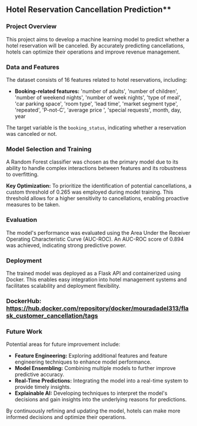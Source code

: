 ## Hotel Reservation Cancellation Prediction**

### **Project Overview**

This project aims to develop a machine learning model to predict whether a hotel reservation will be canceled. By accurately predicting cancellations, hotels can optimize their operations and improve revenue management.

### **Data and Features**

The dataset consists of 16 features related to hotel reservations, including:

* **Booking-related features:** 'number of adults', 'number of children',
       'number of weekend nights', 'number of week nights', 'type of meal',
       'car parking space', 'room type', 'lead time', 'market segment type',
       'repeated', 'P-not-C', 'average price ', 'special requests', month, day, year

The target variable is the `booking_status`, indicating whether a reservation was canceled or not.

### **Model Selection and Training**

A Random Forest classifier was chosen as the primary model due to its ability to handle complex interactions between features and its robustness to overfitting. 

**Key Optimization:**
To prioritize the identification of potential cancellations, a custom threshold of 0.265 was employed during model training. This threshold allows for a higher sensitivity to cancellations, enabling proactive measures to be taken.

### **Evaluation**

The model's performance was evaluated using the Area Under the Receiver Operating Characteristic Curve (AUC-ROC). An AUC-ROC score of 0.894 was achieved, indicating strong predictive power.

### **Deployment**

The trained model was deployed as a Flask API and containerized using Docker. This enables easy integration into hotel management systems and facilitates scalability and deployment flexibility.
### DockerHub: https://hub.docker.com/repository/docker/mouradadel313/flask_customer_cancellation/tags

### **Future Work**

Potential areas for future improvement include:

* **Feature Engineering:** Exploring additional features and feature engineering techniques to enhance model performance.
* **Model Ensembling:** Combining multiple models to further improve predictive accuracy.
* **Real-Time Predictions:** Integrating the model into a real-time system to provide timely insights.
* **Explainable AI:** Developing techniques to interpret the model's decisions and gain insights into the underlying reasons for predictions.

By continuously refining and updating the model, hotels can make more informed decisions and optimize their operations.
